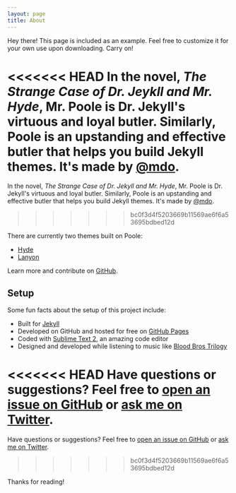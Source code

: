 ```yaml
---
layout: page
title: About
---
```


<p class="message">
  Hey there! This page is included as an example. Feel free to customize it for your own use upon downloading. Carry on!
</p>

<<<<<<< HEAD
In the novel, *The Strange Case of Dr. Jeykll and Mr. Hyde*, Mr. Poole is Dr. Jekyll's virtuous and loyal butler. Similarly, Poole is an upstanding and effective butler that helps you build Jekyll themes. It's made by [@mdo](https://twitter.com/mdo).
=======
In the novel, *The Strange Case of Dr. Jekyll and Mr. Hyde*, Mr. Poole is Dr. Jekyll's virtuous and loyal butler. Similarly, Poole is an upstanding and effective butler that helps you build Jekyll themes. It's made by [@mdo](https://twitter.com/mdo).
>>>>>>> bc0f3d4f5203669b11569ae6f6a53695bdbed12d

There are currently two themes built on Poole:

* [Hyde](http://hyde.getpoole.com)
* [Lanyon](http://lanyon.getpoole.com)

Learn more and contribute on [GitHub](https://github.com/poole).

## Setup

Some fun facts about the setup of this project include:

* Built for [Jekyll](http://jekyllrb.com)
* Developed on GitHub and hosted for free on [GitHub Pages](https://pages.github.com)
* Coded with [Sublime Text 2](http://sublimetext.com), an amazing code editor
* Designed and developed while listening to music like [Blood Bros Trilogy](https://soundcloud.com/maddecent/sets/blood-bros-series)

<<<<<<< HEAD
Have questions or suggestions? Feel free to [open an issue on GitHub](https://github.com/poole/issues/new) or [ask me on Twitter](https://twitter.com/mdo).
=======
Have questions or suggestions? Feel free to [open an issue on GitHub](https://github.com/poole/poole/issues/new) or [ask me on Twitter](https://twitter.com/mdo).
>>>>>>> bc0f3d4f5203669b11569ae6f6a53695bdbed12d

Thanks for reading!
